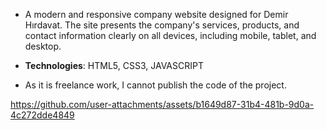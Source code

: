 - A modern and responsive company website designed for Demir Hırdavat. The site presents the company's services, products, and contact information clearly on all devices, including mobile, tablet, and desktop.
  
- **Technologies**: HTML5, CSS3, JAVASCRIPT
  
- As it is freelance work, I cannot publish the code of the project.


https://github.com/user-attachments/assets/b1649d87-31b4-481b-9d0a-4c272dde4849

